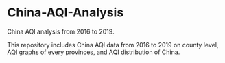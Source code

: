 # China-AQI-Analysis
China AQI analysis from 2016 to 2019.

This repository includes China AQI data from 2016 to 2019 on county level, AQI graphs of every provinces, and AQI distribution of China.

